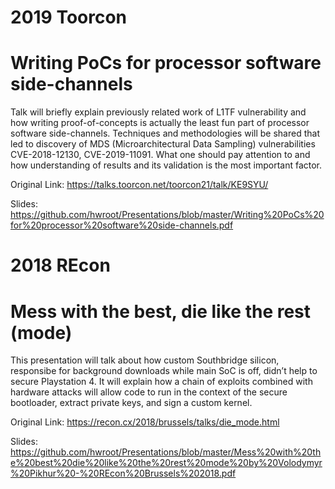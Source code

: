 # 2019 Toorcon
# Writing PoCs for processor software side-channels

Talk will briefly explain previously related work of L1TF vulnerability and how writing proof-of-concepts is actually the least fun part of processor software side-channels. Techniques and methodologies will be shared that led to discovery of MDS (Microarchitectural Data Sampling) vulnerabilities CVE-2018-12130, CVE-2019-11091. What one should pay attention to and how understanding of results and its validation is the most important factor.

Original Link: https://talks.toorcon.net/toorcon21/talk/KE9SYU/

Slides: https://github.com/hwroot/Presentations/blob/master/Writing%20PoCs%20for%20processor%20software%20side-channels.pdf

# 2018 REcon 
# Mess with the best, die like the rest (mode)

This presentation will talk about how custom Southbridge silicon, responsibe for background downloads while main SoC is off, didn’t help to secure Playstation 4. It will explain how a chain of exploits combined with hardware attacks will allow code to run in the context of the secure bootloader, extract private keys, and sign a custom kernel.

Original Link: https://recon.cx/2018/brussels/talks/die_mode.html

Slides: https://github.com/hwroot/Presentations/blob/master/Mess%20with%20the%20best%20die%20like%20the%20rest%20mode%20by%20Volodymyr%20Pikhur%20-%20REcon%20Brussels%202018.pdf
